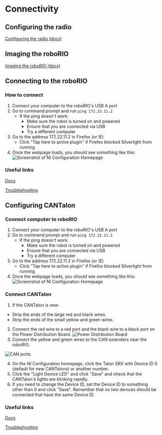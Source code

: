# Connectivity

## Configuring the radio
[Configuring the radio (docx)](https://docs.google.com/viewer?a=v&pid=sites&srcid=ZGVmYXVsdGRvbWFpbnxzcGFydGFib3Rzd2lraXxneDo1MjVkNTY4YTcxZjhkOTY1)

## Imaging the roboRIO
[Imaging the roboRIO (docx)](https://docs.google.com/viewer?a=v&pid=sites&srcid=ZGVmYXVsdGRvbWFpbnxzcGFydGFib3Rzd2lraXxneDoxYzEzMjZlY2IwOGNkODgz)

## Connecting to the roboRIO
### How to connect
1. Connect your computer to the roboRIO's USB A port
2. Go to command prompt and run `ping 172.22.11.2`
	- If the ping doesn't work:
		- Make sure the robot is turned on and powered
		- Ensure that you are connected via USB
		- Try a different computer
3. Go to the address 172.22.11.2 in Firefox (or IE)
	- Click "Tap here to active plugin" if Firefox blocked Silverlight from running
4. Once the webpage loads, you should see something like this:
![Screenshot of NI Configuration Homepage](https://cloud.githubusercontent.com/assets/14433542/17985907/04974504-6acd-11e6-8c5c-58e3f22313bd.png)

### Useful links
[Docs](https://wpilib.screenstepslive.com/s/4485/m/13503/l/242608-roborio-networking)

[Troubleshooting](https://wpilib.screenstepslive.com/s/4485/m/24193/l/284355-roborio-network-troubleshooting)

## Configuring CANTalon
### Connect computer to roboRIO
1. Connect your computer to the roboRIO's USB A port
2. Go to command prompt and run `ping 172.22.11.2`
	- If the ping doesn't work:
		- Make sure the robot is turned on and powered
		- Ensure that you are connected via USB
		- Try a different computer
3. Go to the address 172.22.11.2 in Firefox (or IE)
	- Click "Tap here to active plugin" if Firefox blocked Silverlight from running
4. Once the webpage loads, you should see something like this:
![Screenshot of NI Configuration Homepage](https://cloud.githubusercontent.com/assets/14433542/17985907/04974504-6acd-11e6-8c5c-58e3f22313bd.png)

### Connect CANTalon
1. If the CANTalon is new:
  - Strip the ends of the large red and black wires.
  - Strip the ends of the small yellow and green wires.
2. Connect the red wire to a red port and the black wire to a black port on the Power Distribution Board.
![Power Distribution Board](https://cloud.githubusercontent.com/assets/14433542/21759146/e404bc50-d5f6-11e6-8974-924da38c6d6f.png)
3. Connect the yellow and green wires to the CAN extenders near the roboRIO.

![CAN ports](https://cloud.githubusercontent.com/assets/14433542/21833262/ca7b4e96-d765-11e6-8a84-d4049bdec52e.png)

4. On the NI Configuration homepage, click the Talon SRX with Device ID 0 (default for new CANTalons) or another number.
5. Click the "Light Device LED" and click "Save" and check that the CANTalon's lights are blinking rapidly.
6. If you need to change the Device ID, set the Device ID to something other than 0 and click "Save". Remember that no two devices should be connected that have the same Device ID.

### Useful links
[Docs](https://wpilib.screenstepslive.com/s/4485/m/13503/l/242608-roborio-networking)

[Troubleshooting](https://wpilib.screenstepslive.com/s/4485/m/24193/l/284355-roborio-network-troubleshooting)
